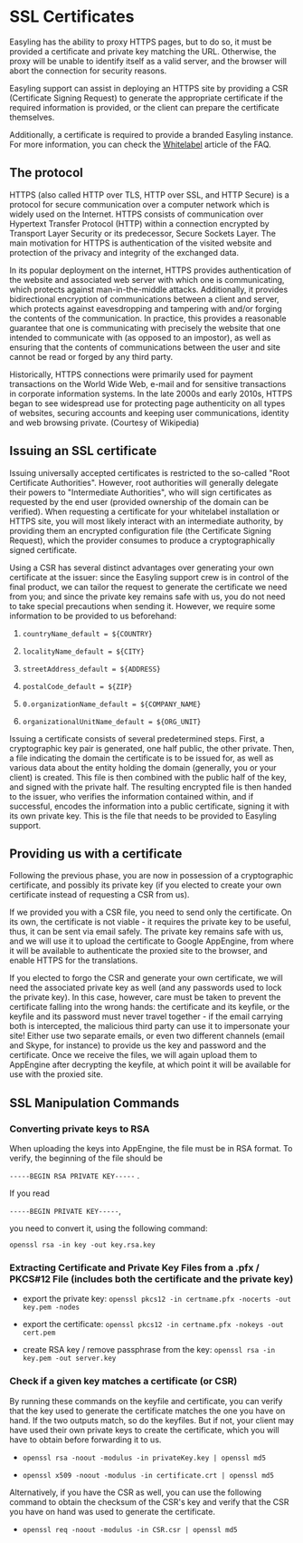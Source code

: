 # SSL Certificates

Easyling has the ability to proxy HTTPS pages, but to do so, it must
be provided a certificate and private key matching the URL. Otherwise,
the proxy will be unable to identify itself as a valid server, and the
browser will abort the connection for security reasons.

Easyling support can assist in deploying an HTTPS site by providing a
CSR (Certificate Signing Request) to generate the appropriate
certificate if the required information is provided, or the client can
prepare the certificate themselves.

Additionally, a certificate is required to provide a branded Easyling
instance. For more information, you can check the
[Whitelabel](/faq/whitelabel.html) article of the FAQ.

## The protocol

HTTPS (also called HTTP over TLS, HTTP over SSL, and HTTP Secure) is a
protocol for secure communication over a computer network which is
widely used on the Internet. HTTPS consists of communication over
Hypertext Transfer Protocol (HTTP) within a connection encrypted by
Transport Layer Security or its predecessor, Secure Sockets Layer. The
main motivation for HTTPS is authentication of the visited website and
protection of the privacy and integrity of the exchanged data.

In its popular deployment on the internet, HTTPS provides
authentication of the website and associated web server with which one
is communicating, which protects against man-in-the-middle
attacks. Additionally, it provides bidirectional encryption of
communications between a client and server, which protects against
eavesdropping and tampering with and/or forging the contents of the
communication. In practice, this provides a reasonable guarantee that
one is communicating with precisely the website that one intended to
communicate with (as opposed to an impostor), as well as ensuring that
the contents of communications between the user and site cannot be
read or forged by any third party.

Historically, HTTPS connections were primarily used for payment
transactions on the World Wide Web, e-mail and for sensitive
transactions in corporate information systems. In the late 2000s and
early 2010s, HTTPS began to see widespread use for protecting page
authenticity on all types of websites, securing accounts and keeping
user communications, identity and web browsing private.  (Courtesy of
Wikipedia)

## Issuing an SSL certificate

Issuing universally accepted certificates is restricted to the
so-called "Root Certificate Authorities". However, root authorities
will generally delegate their powers to "Intermediate Authorities",
who will sign certificates as requested by the end user (provided
ownership of the domain can be verified).  When requesting a
certificate for your whitelabel installation or HTTPS site, you will
most likely interact with an intermediate authority, by providing them
an encrypted configuration file (the Certificate Signing Request),
which the provider consumes to produce a cryptographically signed
certificate.

Using a CSR has several distinct advantages over generating your own
certificate at the issuer: since the Easyling support crew is in
control of the final product, we can tailor the request to generate
the certificate we need from you; and since the private key remains
safe with us, you do not need to take special precautions when sending
it.  However, we require some information to be provided to us
beforehand:

1. `countryName_default = ${COUNTRY}`

2. `localityName_default = ${CITY}`

3. `streetAddress_default = ${ADDRESS}`

4. `postalCode_default = ${ZIP}`

5. `0.organizationName_default = ${COMPANY_NAME}`

6. `organizationalUnitName_default = ${ORG_UNIT}`

Issuing a certificate consists of several predetermined steps. First,
a cryptographic key pair is generated, one half public, the other
private. Then, a file indicating the domain the certificate is to be
issued for, as well as various data about the entity holding the
domain (generally, you or your client) is created. This file is then
combined with the public half of the key, and signed with the private
half. The resulting encrypted file is then handed to the issuer, who
verifies the information contained within, and if successful, encodes
the information into a public certificate, signing it with its own
private key. This is the file that needs to be provided to Easyling
support.

## Providing us with a certificate

Following the previous phase, you are now in possession of a
cryptographic certificate, and possibly its private key (if you
elected to create your own certificate instead of requesting a CSR
from us).

If we provided you with a CSR file, you need to send only the
certificate. On its own, the certificate is not viable - it requires
the private key to be useful, thus, it can be sent via email
safely. The private key remains safe with us, and we will use it to
upload the certificate to Google AppEngine, from where it will be
available to authenticate the proxied site to the browser, and enable
HTTPS for the translations.

If you elected to forgo the CSR and generate your own certificate, we
will need the associated private key as well (and any passwords used
to lock the private key). In this case, however, care must be taken to
prevent the certificate falling into the wrong hands: the certificate
and its keyfile, or the keyfile and its password must never travel
together - if the email carrying both is intercepted, the malicious
third party can use it to impersonate your site! Either use two
separate emails, or even two different channels (email and Skype, for
instance) to provide us the key and password and the certificate.
Once we receive the files, we will again upload them to AppEngine
after decrypting the keyfile, at which point it will be available for
use with the proxied site.

## SSL Manipulation Commands

### Converting private keys to RSA

When uploading the keys into AppEngine, the file must be in RSA
format. To verify, the beginning of the file should be

`-----BEGIN RSA PRIVATE KEY-----` . 

If you read 

`-----BEGIN PRIVATE KEY-----`, 

you need to convert it, using the following command:

```
openssl rsa -in key -out key.rsa.key
```

### Extracting Certificate and Private Key Files from a .pfx / PKCS#12 File (includes both the certificate and the private key)

- export the private key: `openssl pkcs12 -in certname.pfx -nocerts -out key.pem -nodes`

- export the certificate: `openssl pkcs12 -in certname.pfx -nokeys -out cert.pem`

- create RSA key / remove passphrase from the key: `openssl rsa -in key.pem -out server.key`

### Check if a given key matches a certificate (or CSR)

By running these commands on the keyfile and certificate, you can
verify that the key used to generate the certificate matches the one
you have on hand. If the two outputs match, so do the keyfiles. But if
not, your client may have used their own private keys to create the
certificate, which you will have to obtain before forwarding it to us.

- `openssl rsa -noout -modulus -in privateKey.key | openssl md5`

- `openssl x509 -noout -modulus -in certificate.crt | openssl md5`

Alternatively, if you have the CSR as well, you can use the following
command to obtain the checksum of the CSR's key and verify that the
CSR you have on hand was used to generate the certificate.

- `openssl req -noout -modulus -in CSR.csr | openssl md5`
